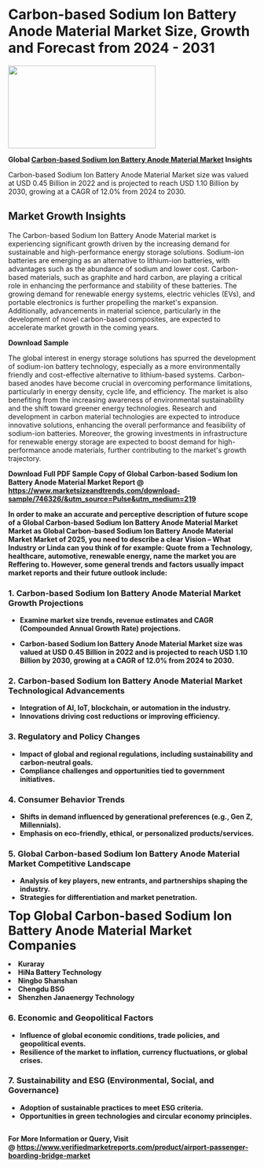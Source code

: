 <H1>Carbon-based Sodium Ion Battery Anode Material Market Size, Growth and Forecast from 2024 - 2031</H1><img class="aligncenter size-medium wp-image-584254" src="https://thirdeyenews.in/wp-content/uploads/2024/09/Global-Market-Research-300x168.jpeg" alt="" width="300" height="168" /><p><strong>Global&nbsp;<a href="https://www.marketsizeandtrends.com/download-sample/746326/&amp;utm_source=Pulse&amp;utm_medium=219">Carbon-based Sodium Ion Battery Anode Material Market</a> Insights</strong></p><p>Carbon-based Sodium Ion Battery Anode Material Market size was valued at USD 0.45 Billion in 2022 and is projected to reach USD 1.10 Billion by 2030, growing at a CAGR of 12.0% from 2024 to 2030.</p><p><h2>Market Growth Insights</h2> <p>The Carbon-based Sodium Ion Battery Anode Material market is experiencing significant growth driven by the increasing demand for sustainable and high-performance energy storage solutions. Sodium-ion batteries are emerging as an alternative to lithium-ion batteries, with advantages such as the abundance of sodium and lower cost. Carbon-based materials, such as graphite and hard carbon, are playing a critical role in enhancing the performance and stability of these batteries. The growing demand for renewable energy systems, electric vehicles (EVs), and portable electronics is further propelling the market's expansion. Additionally, advancements in material science, particularly in the development of novel carbon-based composites, are expected to accelerate market growth in the coming years.</p> <p><strong>Download Sample</strong></p> <p>The global interest in energy storage solutions has spurred the development of sodium-ion battery technology, especially as a more environmentally friendly and cost-effective alternative to lithium-based systems. Carbon-based anodes have become crucial in overcoming performance limitations, particularly in energy density, cycle life, and efficiency. The market is also benefiting from the increasing awareness of environmental sustainability and the shift toward greener energy technologies. Research and development in carbon material technologies are expected to introduce innovative solutions, enhancing the overall performance and feasibility of sodium-ion batteries. Moreover, the growing investments in infrastructure for renewable energy storage are expected to boost demand for high-performance anode materials, further contributing to the market's growth trajectory. <p><strong></p><p><span class=""><strong>Download Full PDF Sample Copy of Global Carbon-based Sodium Ion Battery Anode Material Market Report</strong> @ <a href="https://www.marketsizeandtrends.com/download-sample/746326/&amp;utm_source=Pulse&amp;utm_medium=219" target="_blank">https://www.marketsizeandtrends.com/download-sample/746326/&amp;utm_source=Pulse&amp;utm_medium=219</a></span></p><p>In order to make an accurate and perceptive description of future scope of a Global&nbsp;Carbon-based Sodium Ion Battery Anode Material Market Market as Global&nbsp;Carbon-based Sodium Ion Battery Anode Material Market Market of 2025, you need to describe a clear Vision &ndash; What Industry or Linda can you think of for example: Quote from a Technology, healthcare, automotive, renewable energy, name the market you are Reffering to. However, some general trends and factors usually impact market reports and their future outlook include:</p><h3>1.&nbsp;<strong>Carbon-based Sodium Ion Battery Anode Material Market Growth Projections</strong></h3><ul><li>Examine market size trends, revenue estimates and CAGR (Compounded Annual Growth Rate) projections.</li><li><p>Carbon-based Sodium Ion Battery Anode Material Market size was valued at USD 0.45 Billion in 2022 and is projected to reach USD 1.10 Billion by 2030, growing at a CAGR of 12.0% from 2024 to 2030.</p></li></ul><h3>2.&nbsp;<strong>Carbon-based Sodium Ion Battery Anode Material Market Technological Advancements</strong></h3><ul><li>Integration of AI, IoT, blockchain, or automation in the industry.</li><li>Innovations driving cost reductions or improving efficiency.</li></ul><h3>3.&nbsp;<strong>Regulatory and Policy Changes</strong></h3><ul><li>Impact of global and regional regulations, including sustainability and carbon-neutral goals.</li><li>Compliance challenges and opportunities tied to government initiatives.</li></ul><h3>4.&nbsp;<strong>Consumer Behavior Trends</strong></h3><ul><li>Shifts in demand influenced by generational preferences (e.g., Gen Z, Millennials).</li><li>Emphasis on eco-friendly, ethical, or personalized products/services.</li></ul><h3>5.&nbsp;<strong>Global Carbon-based Sodium Ion Battery Anode Material Market Competitive Landscape</strong></h3><ul><li>Analysis of key players, new entrants, and partnerships shaping the industry.</li><li>Strategies for differentiation and market penetration.</li></ul><p data-pm-slice="1 1 []"><span style="color: inherit; font-family: inherit; font-size: 25px;">Top Global Carbon-based Sodium Ion Battery Anode Material Market Companies</span></p><div class="" data-test-id=""><p><li>Kuraray</li><li> HiNa Battery Technology</li><li> Ningbo Shanshan</li><li> Chengdu BSG</li><li> Shenzhen Janaenergy Technology</li></p></div><h3>6.&nbsp;<strong>Economic and Geopolitical Factors</strong></h3><ul><li>Influence of global economic conditions, trade policies, and geopolitical events.</li><li>Resilience of the market to inflation, currency fluctuations, or global crises.</li></ul><h3>7.&nbsp;<strong>Sustainability and ESG (Environmental, Social, and Governance)</strong></h3><ul><li>Adoption of sustainable practices to meet ESG criteria.</li><li>Opportunities in green technologies and circular economy principles.</li></ul><h2><strong style="font-size: 14px;">For More Information or Query, Visit @&nbsp;</strong><a style="background-color: #ffffff; font-size: 14px;" href="https://www.marketsizeandtrends.com/report/carbon-based-sodium-ion-battery-anode-material-market/" target="_blank">https://www.verifiedmarketreports.com/product/airport-passenger-boarding-bridge-market</a></h2>
